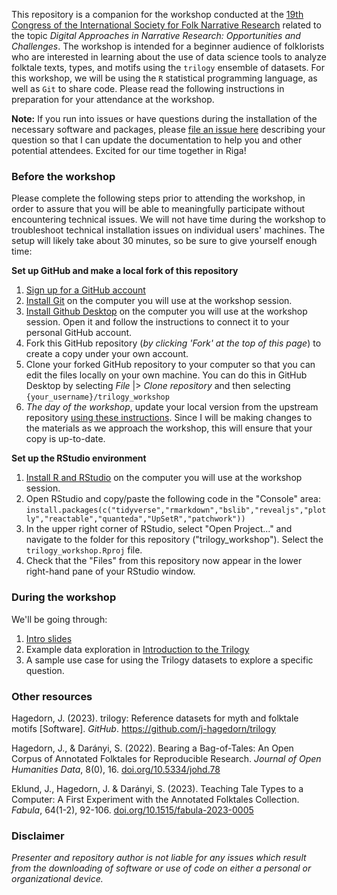 This repository is a companion for the workshop conducted at the [19th Congress of the International Society for Folk Narrative Research](https://en.lfk.lv/isfnr2024) related to the topic *Digital Approaches in Narrative Research: Opportunities and Challenges*. The workshop is intended for a beginner audience of folklorists who are interested in learning about the use of data science tools to analyze folktale texts, types, and motifs using the `trilogy` ensemble of datasets.  For this workshop, we will be using the `R` statistical programming language, as well as `Git` to share code. Please read the following instructions in preparation for your attendance at the workshop.  

__Note:__ If you run into issues or have questions during the installation of the necessary software and packages, please [file an issue here](https://github.com/j-hagedorn/trilogy_workshop/issues/new) describing your question so that I can update the documentation to help you and other potential attendees.  Excited for our time together in Riga!

### Before the workshop

Please complete the following steps prior to attending the workshop, in order to assure that you will be able to meaningfully participate without encountering technical issues. We will not have time during the workshop to troubleshoot technical installation issues on individual users' machines. The setup will likely take about 30 minutes, so be sure to give yourself enough time:

**Set up GitHub and make a local fork of this repository**

1. [Sign up for a GitHub account](https://github.com/signup)
2. [Install Git](https://git-scm.com/downloads) on the computer you will use at the workshop session.
3. [Install Github Desktop](https://desktop.github.com/) on the computer you will use at the workshop session. Open it and follow the instructions to connect it to your personal GitHub account.
4. Fork this GitHub repository (*by clicking 'Fork' at the top of this page*) to create a copy under your own account.
5. Clone your forked GitHub repository to your computer so that you can edit the files locally on your own machine. You can do this in GitHub Desktop by selecting *File* |> *Clone repository* and then selecting `{your_username}/trilogy_workshop`
6. *The day of the workshop*, update your local version from the upstream repository [using these instructions](https://stackoverflow.com/questions/46110615/how-to-sync-your-forked-repo-with-original-repo-in-github-desktop).  Since I will be making changes to the materials as we approach the workshop, this will ensure that your copy is up-to-date.

**Set up the RStudio environment**

1. [Install R and RStudio](https://posit.co/download/rstudio-desktop/) on the computer you will use at the workshop session. 
3. Open RStudio and copy/paste the following code in the "Console" area: `install.packages(c("tidyverse","rmarkdown","bslib","revealjs","plotly","reactable","quanteda","UpSetR","patchwork"))`
4. In the upper right corner of RStudio, select "Open Project..." and navigate to the folder for this repository ("trilogy_workshop").  Select the `trilogy_workshop.Rproj` file.
5. Check that the "Files" from this repository now appear in the lower right-hand pane of your RStudio window.

### During the workshop

We'll be going through:

1. [Intro slides](https://j-hagedorn.github.io/trilogy_workshop/slides/slides.html#/)
2. Example data exploration in [Introduction to the Trilogy](https://j-hagedorn.github.io/trilogy_workshop/notebooks/intro_to_trilogy.html)
3. A sample use case for using the Trilogy datasets to explore a specific question.

### Other resources

Hagedorn, J. (2023). trilogy: Reference datasets for myth and folktale motifs [Software]. *GitHub*. https://github.com/j-hagedorn/trilogy

Hagedorn, J., & Darányi, S. (2022). Bearing a Bag-of-Tales: An Open Corpus of Annotated Folktales for Reproducible Research. *Journal of Open Humanities Data*, 8(0), 16. [doi.org/10.5334/johd.78](https://doi.org/10.5334/johd.78)

Eklund, J., Hagedorn, J. & Darányi, S. (2023). Teaching Tale Types to a Computer: A First Experiment with the Annotated Folktales Collection. *Fabula*, 64(1-2), 92-106. [doi.org/10.1515/fabula-2023-0005](https://doi.org/10.1515/fabula-2023-0005)

### Disclaimer

*Presenter and repository author is not liable for any issues which result from the downloading of software or use of code on either a personal or organizational device.*